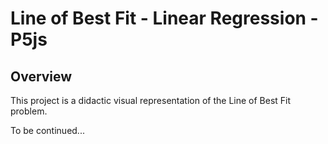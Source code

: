 # Line of Best Fit - Linear Regression - P5js

## Overview

This project is a didactic visual representation of the Line of Best Fit problem.

To be continued...
